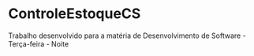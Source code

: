 # ControleEstoqueCS
Trabalho desenvolvido para a matéria de Desenvolvimento de Software - Terça-feira - Noite
